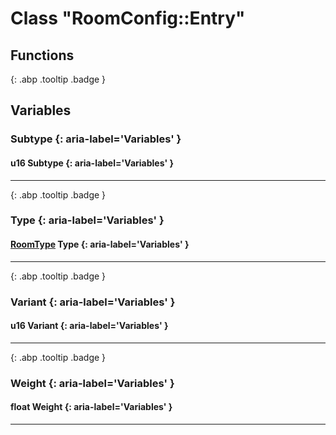 # Class "RoomConfig::Entry"
## Functions
[ ](#){: .abp .tooltip .badge }
## Variables
### Subtype {: aria-label='Variables' }
#### u16 Subtype  {: aria-label='Variables' }

___ 
[ ](#){: .abp .tooltip .badge }
### Type {: aria-label='Variables' }
#### [RoomType](../enums/RoomType) Type  {: aria-label='Variables' }

___ 
[ ](#){: .abp .tooltip .badge }
### Variant {: aria-label='Variables' }
#### u16 Variant  {: aria-label='Variables' }

___ 
[ ](#){: .abp .tooltip .badge }
### Weight {: aria-label='Variables' }
#### float Weight  {: aria-label='Variables' }

___ 
